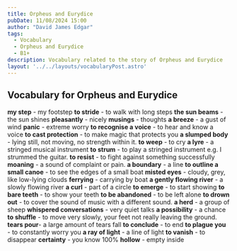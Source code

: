 ```yaml
---
title: Orpheus and Eurydice
pubDate: 11/08/2024 15:00
author: "David James Edgar"
tags:
  - Vocabulary
  - Orpheus and Eurydice
  - B1+
description: Vocabulary related to the story of Orpheus and Eurydice
layout: '../../layouts/vocabularyPost.astro'
---
```

## Vocabulary for Orpheus and Eurydice

**my step** - my footstep
**to stride** - to walk with long steps
**the sun beams** - the sun shines
**pleasantly** - nicely
**musings** - thoughts
**a breeze** - a gust of wind
**panic** - extreme worry
**to recognise a voice** - to hear and know a voice
**to cast protection** - to make magic that protects you
**a slumped body** - lying still, not moving, no strength within it.
**to weep** - to cry
**a lyre** - a stringed musical instrument
**to strum** - to play a stringed instrument e.g. I strummed the guitar.
**to resist** - to fight against something successfully
**moaning** - a sound of complaint or pain.
**a boundary** - a line
**to outline a small canoe** - to see the edges of a small boat
**misted eyes** - cloudy, grey, like low-lying clouds
**ferrying** - carrying by boat
**a gently flowing river** - a slowly flowing river
**a curl** - part of a circle
**to emerge** - to start showing
**to bare teeth** - to show your teeth
**to be abandoned** - to be left alone
**to drown out** - to cover the sound of music with a different sound.
**a herd** - a group of sheep
**whispered conversations** - very quiet talks
**a possibility** - a chance
**to shuffle** - to move very slowly, your feet not really leaving the ground.
**tears pour**-  a large amount of tears fall
**to conclude** - to end
**to plague you** - to constantly worry you
**a ray of light** - a line of light
**to vanish** - to disappear
**certainty** - you know 100%
**hollow** - empty inside